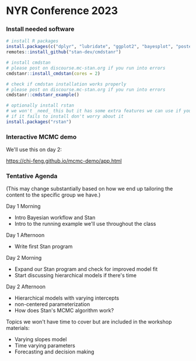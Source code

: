 # NYR Conference 2023

### Install needed software

```r
# install R packages
install.packages(c("dplyr", "lubridate", "ggplot2", "bayesplot", "posterior", "remotes"))
remotes::install_github("stan-dev/cmdstanr")

# install cmdstan
# please post on discourse.mc-stan.org if you run into errors
cmdstanr::install_cmdstan(cores = 2)

# check if cmdstan installation works properly
# please post on discourse.mc-stan.org if you run into errors
cmdstanr::cmdstanr_example()

# optionally install rstan 
# we won't _need_ this but it has some extra features we can use if you have it installed
# if it fails to install don't worry about it
install.packages("rstan")
```

### Interactive MCMC demo

We'll use this on day 2: 

https://chi-feng.github.io/mcmc-demo/app.html


### Tentative Agenda

(This may change substantially based on how we end up tailoring the content to the specific group we have.)

Day 1 Morning

- Intro Bayesian workflow and Stan
- Intro to the running example we'll use throughout the class

Day 1 Afternoon

- Write first Stan program 

Day 2 Morning 

- Expand our Stan program and check for improved model fit
- Start discussing hierarchical models if there's time

Day 2 Afternoon

- Hierarchical models with varying intercepts
- non-centered parameterization
- How does Stan's MCMC algorithm work?

Topics we won't have time to cover but are included in the workshop materials:

- Varying slopes model
- Time varying parameters
- Forecasting and decision making

